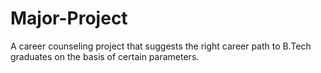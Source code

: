 # Major-Project
A career counseling project that suggests the right career path to B.Tech graduates on the basis of certain parameters.
